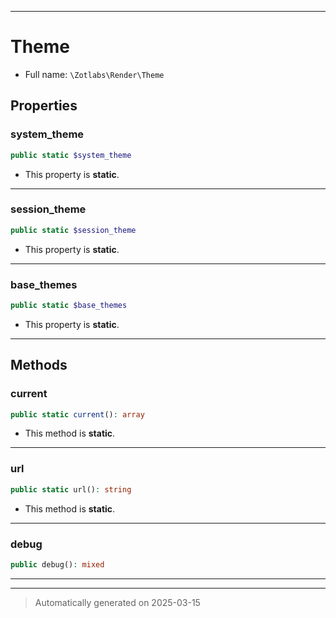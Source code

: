 ***

# Theme





* Full name: `\Zotlabs\Render\Theme`



## Properties


### system_theme



```php
public static $system_theme
```



* This property is **static**.


***

### session_theme



```php
public static $session_theme
```



* This property is **static**.


***

### base_themes



```php
public static $base_themes
```



* This property is **static**.


***

## Methods


### current



```php
public static current(): array
```



* This method is **static**.








***

### url



```php
public static url(): string
```



* This method is **static**.








***

### debug



```php
public debug(): mixed
```












***


***
> Automatically generated on 2025-03-15
